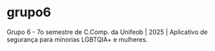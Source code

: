# grupo6
Grupo 6 - 7o semestre de C.Comp. da Unifeob | 2025 | Aplicativo de segurança para minorias LGBTQIA+ e mulheres.
